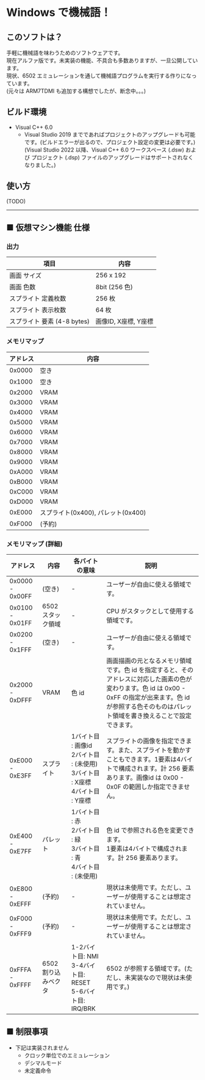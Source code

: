 # Windows で機械語！

## このソフトは？

手軽に機械語を味わうためのソフトウェアです。  
現在アルファ版です。未実装の機能、不具合も多数ありますが、一旦公開しています。  
現状、6502 エミュレーションを通して機械語プログラムを実行する作りになっています。  
(元々は ARM7TDMI も追加する構想でしたが、断念中。。。)

## ビルド環境

- Visual C++ 6.0
  - Visual Studio 2019 までであればプロジェクトのアップグレードも可能です。(ビルドエラーが出るので、プロジェクト設定の変更は必要です。)  
    (Visual Studio 2022 以降、Visual C++ 6.0 ワークスペース (.dsw) および プロジェクト (.dsp) ファイルのアップグレードはサポートされなくなりました。)

## 使い方

(TODO)

---

## ■ 仮想マシン機能 仕様

### 出力

| 項目 | 内容 |
|-|-|
| 画面 サイズ | 256 x 192 |
| 画面 色数| 8bit (256 色) |
| スプライト 定義枚数 | 256 枚 |
| スプライト 表示枚数 | 64 枚 |
| スプライト 要素 (4-8 bytes) | 画像ID, X座標, Y座標 |


### メモリマップ

| アドレス | 内容 |
|-|-|
| 0x0000 | 空き |
| 0x1000 | 空き |
| 0x2000 | VRAM |
| 0x3000 | VRAM |
| 0x4000 | VRAM |
| 0x5000 | VRAM |
| 0x6000 | VRAM |
| 0x7000 | VRAM |
| 0x8000 | VRAM |
| 0x9000 | VRAM |
| 0xA000 | VRAM |
| 0xB000 | VRAM |
| 0xC000 | VRAM |
| 0xD000 | VRAM |
| 0xE000 | スプライト(0x400), パレット(0x400) |
| 0xF000 | (予約) |

### メモリマップ (詳細)

| アドレス | 内容 | 各バイトの意味 | 説明
|-|-|-|-|
| 0x0000 - 0x00FF | (空き) | - | ユーザーが自由に使える領域です。 |
| 0x0100 - 0x01FF | 6502 スタック領域 | - | CPU がスタックとして使用する領域です。 |
| 0x0200 - 0x1FFF | (空き) | - | ユーザーが自由に使える領域です。 |
| 0x2000 - 0xDFFF | VRAM | 色 id | 画面描画の元となるメモリ領域です。色 id を指定すると、そのアドレスに対応した画素の色が変わります。色 id は 0x00 - 0xFF の指定が出来ます。色 id が参照する色そのものはパレット領域を書き換えることで設定できます。 |
| 0xE000 - 0xE3FF | スプライト | 1バイト目 : 画像id<br>2バイト目 : (未使用)<br>3バイト目 : X座標<br>4バイト目 : Y座標 | スプライトの画像を指定できます。また、スプライトを動かすこともできます。1要素は4バイトで構成されます。計 256 要素あります。画像id は 0x00 - 0x0F の範囲しか指定できません。 |
| 0xE400 - 0xE7FF | パレット | 1バイト目 : 赤<br>2バイト目 : 緑<br>3バイト目 : 青<br>4バイト目 : (未使用)| 色 id で参照される色を変更できます。<br>1要素は4バイトで構成されます。計 256 要素あります。 |
| 0xE800 - 0xEFFF | (予約) | - | 現状は未使用です。ただし、ユーザーが使用することは想定されていません。|
| 0xF000 - 0xFFF9 | (予約) | - | 現状は未使用です。ただし、ユーザーが使用することは想定されていません。|
| 0xFFFA - 0xFFFF | 6502 割り込みベクタ | 1-2バイト目: NMI<br> 3-4バイト目: RESET<br>5-6バイト目: IRQ/BRK | 6502 が参照する領域です。(ただし、未実装なので現状は未使用です。) |

## ■ 制限事項

+ 下記は実装されません
  - クロック単位でのエミュレーション
  - デシマルモード
  - 未定義命令
